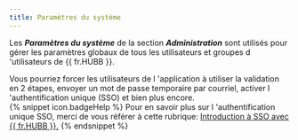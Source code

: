 ```yaml
---
title: Paramètres du système
---
```

Les ***Paramètres du système*** de la section ***Administration*** sont utilisés pour gérer les paramètres globaux de tous les utilisateurs et groupes d 'utilisateurs de {{ fr.HUBB }}.  

Vous pourriez forcer les utilisateurs de l 'application à utiliser la validation en 2 étapes, envoyer un mot de passe temporaire par courriel, activer l 'authentification unique (SSO) et bien plus encore.  
{% snippet icon.badgeHelp %} 
Pour en savoir plus sur l 'authentification unique SSO, merci de vous référer à cette rubrique: [Introduction à SSO avec {{ fr.HUBB }}.](/fr/hub/getting-started/get-started-sso-hub-business/) 
{% endsnippet %}
 
